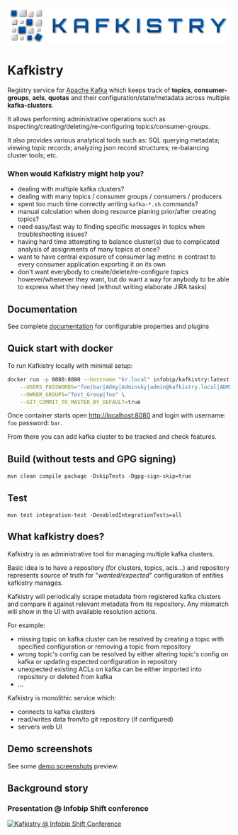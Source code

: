 ![](kafkistry-web/src/main/resources/ui/static/img/default/banner.png)

# Kafkistry

Registry service for [Apache Kafka](https://kafka.apache.org/) which keeps track of **topics**, **consumer-groups**, **acls**, **quotas** and their configuration/state/metadata across multiple **kafka-clusters**.

It allows performing administrative operations such as inspecting/creating/deleting/re-configuring topics/consumer-groups.

It also provides various analytical tools such as: SQL querying metadata; viewing topic records; 
analyzing json record structures; re-balancing cluster tools; etc.

### When would Kafkistry might help you?
 - dealing with multiple kafka clusters?
 - dealing with many topics / consumer groups / consumers / producers
 - spent too much time correctly writing `kafka-*.sh` commands?
 - manual calculation when doing resource planing prior/after creating topics?
 - need easy/fast way to finding specific messages in topics when troubleshooting issues?
 - having hard time attempting to balance cluster(s) due to complicated analysis of assignments of many topics at once?
 - want to have central exposure of consumer lag metric in contrast to every consumer application exporting it on its own
 - don't want everybody to create/delete/re-configure topics however/whenever they want, 
   but do want a way for anybody to be able to express whet they need (without writing elaborate JIRA tasks)


## Documentation
See complete [documentation](DOCUMENTATION.md) for configurable properties and plugins


## Quick start with docker

To run Kafkistry locally with minimal setup:
```bash
docker run -p 8080:8080 --hostname "kr.local" infobip/kafkistry:latest \
    --USERS_PASSWORDS="foo|bar|Admy|Adminsky|admin@kafkistry.local|ADMIN|" \
    --OWNER_GROUPS="Test_Group|foo" \
    --GIT_COMMIT_TO_MASTER_BY_DEFAULT=true  
```
Once container starts open [http://localhost:8080](http://localhost:8080) and login with username: `foo` password: `bar`.

From there you can add kafka cluster to be tracked and check features.


## Build (without tests and GPG signing)
```
mvn clean compile package -DskipTests -Dgpg-sign-skip=true
```

## Test
```
mvn test integration-test -DenabledIntegrationTests=all
```

## What kafkistry does?

Kafkistry is an administrative tool for managing multiple kafka clusters.

Basic idea is to have a repository (for clusters, topics, acls...) and repository represents source of truth 
for "_wanted/expected_" configuration of entities kafkistry manages.

Kafkistry will periodically scrape metadata from registered kafka clusters and compare it against relevant metadata 
from its repository. Any mismatch will show in the UI with available resolution actions. 

For example:
 - missing topic on kafka cluster can be resolved by creating a topic with specified configuration or removing a topic from repository
 - wrong topic's config can be resolved by either altering topic's config on kafka or updating expected configuration in repository
 - unexpected existing ACLs on kafka can be either imported into repository or deleted from kafka
 - ...

Kafkistry is monolithic service which:
 - connects to kafka clusters
 - read/writes data from/to git repository (if configured)
 - servers web UI 


## Demo screenshots
See some [demo screenshots](demo-screenshoots/preview-demo.md) preview.

## Background story
### Presentation @ Infobip Shift conference

[![Kafkistry @ Infobip Shift Conference](https://img.youtube.com/vi/fVgmmngKnwo/0.jpg)](https://www.youtube.com/watch?v=fVgmmngKnwo)

